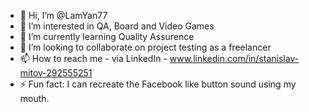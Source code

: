 - 👋 Hi, I’m @LamYan77
- 👀 I’m interested in QA, Board and Video Games
- 🌱 I’m currently learning Quality Assurence 
- 💞️ I’m looking to collaborate on project testing as a freelancer 
- 📫 How to reach me - via LinkedIn - www.linkedin.com/in/stanislav-mitov-292555251
- ⚡ Fun fact: I can recreate the Facebook like button sound using my mouth.

<!---
LamYan77/LamYan77 is a ✨ special ✨ repository because its `README.md` (this file) appears on your GitHub profile.
You can click the Preview link to take a look at your changes.
--->
